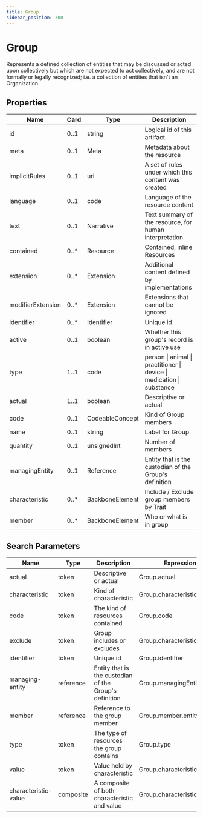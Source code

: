 ```yaml
---
title: Group
sidebar_position: 300
---
```


# Group

Represents a defined collection of entities that may be discussed or acted upon collectively but which are not expected
  to act collectively, and are not formally or legally recognized; i.e. a collection of entities that isn't an
  Organization.

## Properties

| Name | Card | Type | Description |
| --- | --- | --- | --- |
| id | 0..1 | string | Logical id of this artifact
| meta | 0..1 | Meta | Metadata about the resource
| implicitRules | 0..1 | uri | A set of rules under which this content was created
| language | 0..1 | code | Language of the resource content
| text | 0..1 | Narrative | Text summary of the resource, for human interpretation
| contained | 0..* | Resource | Contained, inline Resources
| extension | 0..* | Extension | Additional content defined by implementations
| modifierExtension | 0..* | Extension | Extensions that cannot be ignored
| identifier | 0..* | Identifier | Unique id
| active | 0..1 | boolean | Whether this group's record is in active use
| type | 1..1 | code | person \| animal \| practitioner \| device \| medication \| substance
| actual | 1..1 | boolean | Descriptive or actual
| code | 0..1 | CodeableConcept | Kind of Group members
| name | 0..1 | string | Label for Group
| quantity | 0..1 | unsignedInt | Number of members
| managingEntity | 0..1 | Reference | Entity that is the custodian of the Group's definition
| characteristic | 0..* | BackboneElement | Include / Exclude group members by Trait
| member | 0..* | BackboneElement | Who or what is in group

## Search Parameters

| Name | Type | Description | Expression
| --- | --- | --- | --- |
| actual | token | Descriptive or actual | Group.actual
| characteristic | token | Kind of characteristic | Group.characteristic.code
| code | token | The kind of resources contained | Group.code
| exclude | token | Group includes or excludes | Group.characteristic.exclude
| identifier | token | Unique id | Group.identifier
| managing-entity | reference | Entity that is the custodian of the Group's definition | Group.managingEntity
| member | reference | Reference to the group member | Group.member.entity
| type | token | The type of resources the group contains | Group.type
| value | token | Value held by characteristic | Group.characteristic.value
| characteristic-value | composite | A composite of both characteristic and value | Group.characteristic


